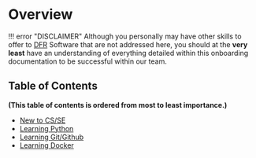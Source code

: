 # Overview

!!! error "DISCLAIMER"
    Although you personally may have other skills to offer to [DFR](https://dallasformularacing.com/) Software that are not addressed here, you should at the **very least** have an understanding of everything detailed within this onboarding documentation to be successful within our team.

## Table of Contents

**(This table of contents is ordered from most to least importance.)**

- [New to CS/SE](new-to-CS-or-SE.md)
- [Learning Python](learning-Python.md)
- [Learning Git/Github](learning-Git.md)
- [Learning Docker](learning-Docker.md)